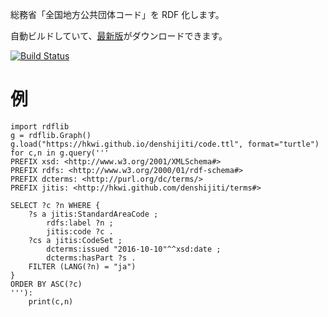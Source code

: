 総務省「全国地方公共団体コード」を RDF 化します。

自動ビルドしていて、[最新版](https://hkwi.github.io/denshijiti/code.ttl)がダウンロードできます。

[![Build Status](https://travis-ci.org/hkwi/denshijiti.svg?branch=master)](https://travis-ci.org/hkwi/denshijiti)


# 例

```
import rdflib
g = rdflib.Graph()
g.load("https://hkwi.github.io/denshijiti/code.ttl", format="turtle")
for c,n in g.query('''
PREFIX xsd: <http://www.w3.org/2001/XMLSchema#>
PREFIX rdfs: <http://www.w3.org/2000/01/rdf-schema#>
PREFIX dcterms: <http://purl.org/dc/terms/>
PREFIX jitis: <http://hkwi.github.com/denshijiti/terms#>

SELECT ?c ?n WHERE {
	?s a jitis:StandardAreaCode ;
		rdfs:label ?n ;
		jitis:code ?c .
	?cs a jitis:CodeSet ;
		dcterms:issued "2016-10-10"^^xsd:date ;
		dcterms:hasPart ?s .
	FILTER (LANG(?n) = "ja")
}
ORDER BY ASC(?c)
'''):
	print(c,n)
```
